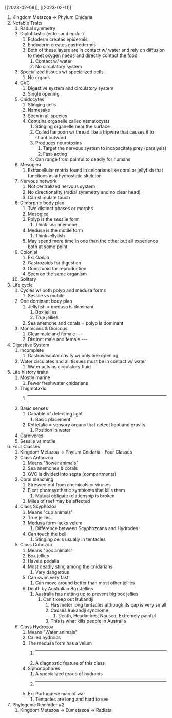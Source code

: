[[2023-02-08]], [[2023-02-11]]

1. Kingdom Metazoa -> Phylum Cnidaria
2. Notable Traits
	1. Radial symmetry
	2. Diploblastic (ecto- and endo-)
		1. Ectoderm creates epidermis 
		2. Endoderm creates gastrodermis
		3. Both of these layers are in contact w/ water and rely on diffusion to meet oxygen needs and directly contact the food
			1. Contact w/ water
			2. No circulatory system
	3. Specialized tissues w/ specialized cells
		1. No organs
	4. GVC 
		1. Digestive system and circulatory system
		2. Single opening
	5. Cnidocytes
		1. Stinging cells
		2. Namesake
		3. Seen in all species
		4. Contains organelle called nematocysts
			1. Stinging organelle near the surface
			2. Coiled harpoon w/ thread like a tripwire that causes it to shoot outward
			3. Produces neurotoxins
				1. Target the nervous system to incapacitate prey (paralysis)
				2. Fast-acting
			4. Can range from painful to deadly for humans
	6. Mesoglea 
		1. Extracellular matrix found in cnidarians like coral or jellyfish that functions as a hydrostatic skeleton
	7. Nervous network
		1. Not centralized nervous system
		2. No directionality (radial symmetry and no clear head)
		3. Can stimulate touch
	8. Dimorphic body plan
		1. Two distinct phases or morphs
		2. Mesoglea
		3. Polyp is the sessile form
			1. Think sea anemone
		4. Medusa is the motile form
			1. Think jellyfish
		5. May spend more time in one than the other but all experience both at some point
	9. Colonial
		1. Ex: *Obelia*
		2. Gastrozoids for digestion
		3. Gonozooid for reproduction
		4. Seen on the same organism
	10. Solitary
3. Life cycle
	1. Cycles w/ both polyp and medusa forms
		1. Sessile vs mobile
	2. One dominant body plan
		1. Jellyfish = medusa is dominant
			1. Box jellies 
			2. True jellies
		2. Sea anemone and corals = polyp is dominant
	3. Monoicous & Dioicous
		1. Clear male and female ---
		2. Distinct male and female ---
4. Digestive System
	1. Incomplete
		1. Gastrovascular cavity w/ only one opening
	2. Water circulates and all tissues must be in contact w/ water
		1. Water acts as circulatory fluid
5. Life history traits
	1. Mostly marine
		1. Fewer freshwater cnidarians
	2. Thigmotaxic
		1. ---
	3. Basic senses
		1. Capable of detecting light
			1. Basic placement
		2. Rottefalia = sensory organs that detect light and gravity
			1. Position in water
	4. Carnivores 
	5. Sessile vs motile
6. Four Classes
	1. Kingdom Metazoa -> Phylum Cnidaria - Four Classes
	2. Class Anthozoa
		1. Means "flower animals"
		2. Sea anemones & corals
		3. GVC is divided into septa (compartments)
	3. Coral bleaching 
		1. Stressed out from chemicals or viruses
		2. Eject photosynthetic symbionts that kills them
			1. Mutual obligate relationship is broken 
		3. Miles of reef may be affected
	4. Class Scyphozoa
		1. Means "cup animals"
		2. True jellies
		3. Medusa form lacks velum
			1. Difference between Scyphozoans and Hydrodes 
		4. Can touch the bell 
			1. Stinging cells usually in tentacles 
	5. Class Cubozoa
		1. Means "box animals"
		2. Box jellies
		3. Have a pedalia
		4. Most deadly sting among the cnidarians
			1. Very dangerous 
		5. Can swim very fast
			1. Can move around better than most other jellies
		6. Death by Australian Box Jellies
			1. Australia has netting up to prevent big box jellies
				1. Can't keep out Irukandji
					1. Has meter long tentacles although its cap is very small
					2. Causes Irukandji syndrome
						1. Death, Headaches, Nausea, Extremely painful
					3. This is what kills people in Australia 
	6. Class Hydrozoa
		1. Means "Water animals"
		2. Called hydroids
		3. The medusa form has a velum
			1. ---
			2. A diagnostic feature of this class 
		4. Siphonophores
			1. A specialized group of hydroids
			2. ---
		5. Ex: Portuguese man of war 
			1. Tentacles are long and hard to see
7. Phylogenic Reminder #2 
	1. Kingdom Metazoa -> Eumetazoa -> Radiata